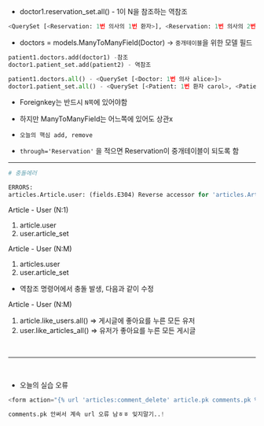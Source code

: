 - doctor1.reservation_set.all() - 1이 N을 참조하는 역참조
```py
<QuerySet [<Reservation: 1번 의사의 1번 환자>], <Reservation: 1번 의사의 2번 환자>]>
```

- doctors = models.ManyToManyField(Doctor) -> 
`중개테이블`을 위한 모델 필드

```py
patient1.doctors.add(doctor1) -참조
doctor1.patient_set.add(patient2) - 역참조

patient1.doctors.all() - <QuerySet [<Doctor: 1번 의사 alice>]>
doctor1.patient_set.all() - <QuerySet [<Patient: 1번 환자 carol>, <Patient: 2번 환자 dane>]>
```


- Foreignkey는 반드시 `N쪽`에 있어야함
- 하지만 ManyToManyField는 어느쪽에 있어도 상관x


- `오늘의 핵심 add, remove` 


- `through='Reservation'` 을 적으면 Reservation이 중개테이블이 되도록 함
-----------------------------
```py
# 충돌에러

ERRORS:
articles.Article.user: (fields.E304) Reverse accessor for 'articles.Article.user' clashes with reverse accessor for 'articles.Article.users'.
```


Article - User (N:1)
1. article.user
2. user.article_set

Article - User (N:M)
1. articles.user
2. user.article_set

- 역참조 명령어에서 충돌 발생, 다음과 같이 수정

Article - User (N:M)
1. article.like_users.all() => 게시글에 좋아요를 누른 모든 유저
2. user.like_articles_all() => 유저가 좋아요를 누른 모든 게시글

<br>
<hr>
<br>

- 오늘의 실습 오류

```py
<form action="{% url 'articles:comment_delete' article.pk comments.pk %}"> 에서

comments.pk 안써서 계속 url 오류 남ㅎㅎ 잊지말기..!
```


